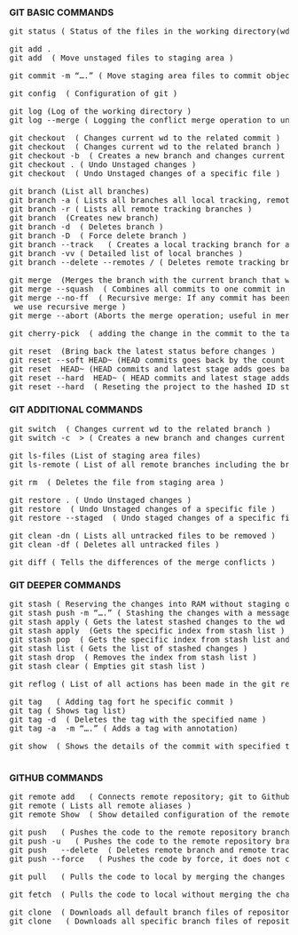 ### GIT BASIC COMMANDS
<pre>
git status ( Status of the files in the working directory(wd) )

git add . 
git add <filename> ( Move unstaged files to staging area )
 
git commit -m “….” ( Move staging area files to commit objects folder )

git config <commands> ( Configuration of git )

git log (Log of the working directory )
git log --merge ( Logging the conflict merge operation to understand which commits have conflict in the branches )

git checkout <commit ID> ( Changes current wd to the related commit )
git checkout <branchName> ( Changes current wd to the related branch )
git checkout -b <branchName> ( Creates a new branch and changes current wd to the new branch )
git checkout . ( Undo Unstaged changes )
git checkout <fileName> ( Undo Unstaged changes of a specific file )

git branch (List all branches)
git branch -a ( Lists all branches all local tracking, remote tracking and local )
git branch -r ( Lists all remote tracking branches )
git branch <branchName> (Creates new branch)
git branch -d <branchName> ( Deletes branch )
git branch -D <branchName> ( Force delete branch )
git branch --track <branchName> <remoteBranchName> ( Creates a local tracking branch for a remote branch )
git branch -vv ( Detailed list of local branches )
git branch --delete --remotes <alias>/<branchName> ( Deletes remote tracking branch )

git merge <branchName> (Merges the branch with the current branch that we are in )
git merge --squash <branchName> ( Combines all commits to one commit in the target branch and stages it to source branch )
git merge --no-ff <branchName> ( Recursive merge: If any commit has been made after creating the merged target branch <br/> we use recursive merge ) 
git merge --abort (Aborts the merge operation; useful in merge conflict situations )

git cherry-pick <commit ID> ( adding the change in the commit to the target branch )

git reset <fileName> (Bring back the latest status before changes )
git reset --soft HEAD~<go back step count> (HEAD commits goes back by the count )
git reset  HEAD~<go back step count> (HEAD commits and latest stage adds goes back by the count but stays in wd )
git reset --hard  HEAD~<go back step count> ( HEAD commits and latest stage adds goes back by the count and changes are deleted in wd )
git reset --hard <hashed ID from reflog> ( Reseting the project to the hashed ID status )
</pre>
### GIT ADDITIONAL COMMANDS
<pre>
git switch <branchName> ( Changes current wd to the related branch )
git switch -c <branchName> > ( Creates a new branch and changes current wd to the new branch )
 
git ls-files (List of staging area files)
git ls-remote ( List of all remote branches including the branches that are not existed in local )

git rm <fileName> ( Deletes the file from staging area )

git restore . ( Undo Unstaged changes )
git restore <fileName> ( Undo Unstaged changes of a specific file )
git restore --staged <fileName> ( Undo staged changes of a specific file )

git clean -dn ( Lists all untracked files to be removed )
git clean -df ( Deletes all untracked files )

git diff ( Tells the differences of the merge conflicts )
</pre>

### GIT DEEPER COMMANDS
<pre>
git stash ( Reserving the changes into RAM without staging or committing for after commit )
git stash push -m “….” ( Stashing the changes with a message )
git stash apply ( Gets the latest stashed changes to the wd in order to stage and commit – STACK / LIFO )
git stash apply <index> (Gets the specific index from stash list )
git stash pop <index> ( Gets the specific index from stash list and removes it from stash list )
git stash list ( Gets the list of stashed changes )
git stash drop <index> ( Removes the index from stash list )
git stash clear ( Empties git stash list )

git reflog ( List of all actions has been made in the git repository )

git tag <tagName> <commit ID> ( Adding tag fort he specific commit )
git tag ( Shows tag list)
git tag -d <tagName> ( Deletes the tag with the specified name )
git tag -a <tagName> -m “….” ( Adds a tag with annotation)
 
git show <tagName> ( Shows the details of the commit with specified tag name )
 </pre>
### GITHUB COMMANDS
<pre>
git remote add <alias> <url> ( Connects remote repository; git to Github by an url; “origin” is default alias of the repository in Github )
git remote ( Lists all remote aliases )
git remote Show <alias> ( Show detailed configuration of the remote alias )

git push <alias> <branch> ( Pushes the code to the remote repository branch through alias and creates a new remote branch if it does not exist )
git push -u <alias> <branch> ( Pushes the code to the remote repository branch through alias, creates both a track and a new remote branch if it does not exist )
git push <alias>  --delete <branchName> ( Deletes remote branch and remote tracking branch if it exists )
git push --force <alias> <branchName> ( Pushes the code by force, it does not care if the pushed code is behind remote code )

git pull <alias> <branch> ( Pulls the code to local by merging the changes )

git fetch <alias> ( Pulls the code to local without merging the changes)

git clone <repo URL> ( Downloads all default branch files of repository into local directory )
git clone <branchName> <repo URL> ( Downloads all specific branch files of repository into local directory )
</pre>
